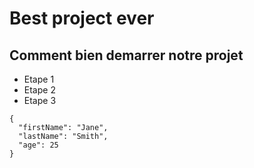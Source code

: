# Best project ever

## Comment bien demarrer notre projet

* Etape 1
* Etape 2
* Etape 3

```
{
  "firstName": "Jane",
  "lastName": "Smith",
  "age": 25
}
```